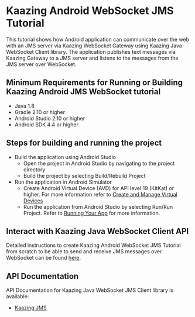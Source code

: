 # Kaazing Android WebSocket JMS Tutorial

This tutorial shows how Android application can communicate over the web with an JMS server via Kaazing WebSocket Gateway using Kaazing Java WebSocket Client library. The application publishes text messages via Kaazing Gateway to a JMS server and listens to the messages from the JMS server over WebSocket.

## Minimum Requirements for Running or Building Kaazing Android JMS WebSocket tutorial

* Java 1.8
* Gradle 2.10 or higher
* Android Studio 2.10 or higher
* Android SDK 4.4 or higher

## Steps for building and running the project

- Build the application using Android Studio
   - Open the project in Android Studio by navigating to the project directory
   - Build the project by selecting Build/Rebuild Project
- Run the application in Android Simulator 
   - Create Android Virtual Device (AVD) for API level 19 (KitKat) or higher. For more information refer to [Create and Manage Virtual Devices](https://developer.android.com/studio/run/managing-avds.html)
   - Run the application from Android Studio by selecting Run/Run Project. Refer to [Running Your App](https://developer.android.com/training/basics/firstapp/running-app.html) for more information.


## Interact with Kaazing Java WebSocket Client API

Detailed instructions to create Kaazing Android WebSocket JMS Tutorial from scratch to be able to send and receive JMS messages over WebSocket can be found [here](http://kaazing.com/doc/5.0/jms_client_docs/dev-android/o_dev_android.html).

## API Documentation

API Documentation for Kaazing Java WebSocket JMS Client library is available:

* [Kaazing JMS](https://kaazing.com/doc/jms/4.0/apidoc/client/java/jms/index.html)
